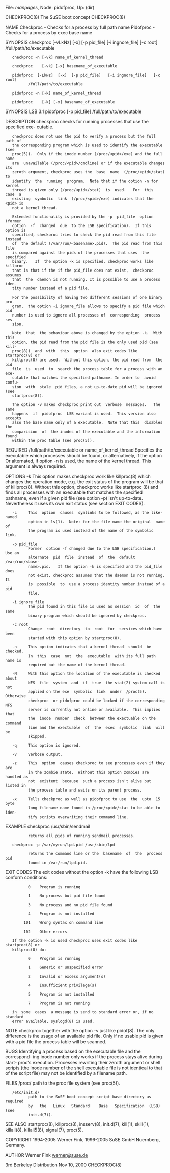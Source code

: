 File: *manpages*,  Node: pidofproc,  Up: (dir)

CHECKPROC(8)                 The SuSE boot concept                CHECKPROC(8)



NAME
       Checkproc - Checks for a process by full path name
       Pidofproc - Checks for a process by exec base name

SYNOPSIS
       checkproc   [-vLkNz]  [-x]  [-p pid_file]  [-i ingnore_file]  [-c root]
              /full/path/to/executable

       checkproc -n [-vk] name_of_kernel_thread

       checkproc    [-vk] [-x] basename_of_executable

       pidofproc  [-LkNz]  [-x]  [-p pid_file]   [-i ingnore_file]   [-c root]
              /full/path/to/executable

       pidofproc -n [-k] name_of_kernel_thread

       pidofproc    [-k] [-x] basename_of_executable

SYNOPSIS LSB 3.1
       pidofproc [-p pid_file] /full/path/to/executable

DESCRIPTION
       checkproc  checks  for  running  processes  that use the specified exe-
       cutable.

       checkproc does not use the pid to verify a process but the full path of
       the corresponding program which is used to identify the executable (see
       proc(5)).  Only if the inode number (/proc/<pid>/exe) and the full name
       are  unavailable (/proc/<pid>/cmdline) or if the executable changes its
       zeroth argument, checkproc uses the  base  name  (/proc/<pid>/stat)  to
       identify  the  running  program.  Note that if the option -n for kernel
       thread is given only (/proc/<pid>/stat)  is  used.   For  this  case  a
       existing  symbolic  link  (/proc/<pid>/exe) indicates that the <pid> is
       not a kernel thread.

       Extended functionality is provided by the -p  pid_file  option  (former
       option  -f  changed  due  to the LSB specification).  If this option is
       specified, checkproc tries to check the pid read from this file instead
       of  the default (/var/run/<basename>.pid).  The pid read from this file
       is compared against the pids of the processes that uses  the  specified
       binary.   If  the option -k is specified, checkproc works like killproc
       that is that if the if the pid_file does not exist,  checkproc  assumes
       that  the  daemon is not running. It is possible to use a process iden-
       tity number instead of a pid file.

       For the possibility of having two different sessions of one binary pro-
       gram,  the option -i ignore_file allows to specify a pid file which pid
       number is used to ignore all processes of  corresponding  process  ses-
       sion.

       Note  that  the behaviour above is changed by the option -k.  With this
       option, the pid read from the pid file is the only used pid (see  kill-
       proc(8))  and  with  this  option  also exit codes like startproc(8) or
       killproc(8) are used.  Without this option, the pid read from  the  pid
       file  is  used  to  search the process table for a process with an exe-
       cutable that matches the specified pathname. In order to  avoid  confu-
       sion  with  stale  pid files, a not up-to-date pid will be ignored (see
       startproc(8)).

       The option -v makes checkproc print out  verbose  messages.   The  same
       happens  if  pidofproc  LSB variant is used.  This version also accepts
       also the base name only of a executable.  Note that this  disables  the
       comparision  of  the inodes of the executable and the information found
       within the proc table (see proc(5)).

REQUIRED
       /full/path/to/executable or name_of_kernel_thread
              Specifies the executable which processes  should  be  found,  or
              alternatively,  if  the  option  Or  alternated, if option -n is
              used, the name of the kernel thread.  This  argument  is  always
              required.

OPTIONS
       -k     This  option makes checkproc work like killproc(8) which changes
              the operation mode, e.g. the exit status of the program will  be
              that  of killproc(8).  Without this option, checkproc works like
              startproc (8) and finds all processes with  an  executable  that
              matches  the  specified  pathname, even if a given pid file (see
              option -p) isn't up-to-date. Nevertheless it uses its  own  exit
              status (see section EXIT CODES).

       -L     This  option  causes  symlinks to be followed, as the like-named
              option in ls(1).  Note: for the file name the original  name  of
              the program is used instead of the name of the symbolic link.

       -p pid_file
              Former  option -f changed due to the LSB specification.)  Use an
              alternate  pid  file  instead  of  the  default  /var/run/<base-
              name>.pid.   If the option -k is specified and the pid_file does
              not exist, checkproc assumes that the daemon is not running.  It
              is  possible  to  use a process identity number instead of a pid
              file.

       -i ignore_file
              The pid found in this file is used as session  id  of  the  same
              binary program which should be ignored by checkproc.

       -c root
              Change  root  directory  to  root  for  services which have been
              started with this option by startproc(8).

       -n     This option indicates that a kernel thread  should  be  checked.
              In  this  case  not  the  executable  with its full path name is
              required but the name of the kernel thread.

       -N     With this option the location of the executable is checked about
              NFS  file  system  and  if  true  the stat(2) system call is not
              applied on the exe  symbolic  link  under  /proc(5).   Otherwise
              checkproc  or pidofproc could be locked if the corresponding NFS
              server is currently not online or available.  This implies  that
              the  inode  number  check  between the exectuable on the command
              line and the exectuable  of  the  exec  symbolic  link  will  be
              skipped.

       -q     This option is ignored.

       -v     Verbose output.

       -z     This  option  causes checkproc to see processes even if they are
              in the zombie state.  Without this option zombies are handled as
              not  existent  because  such a process isn't alive but listed in
              the process table and waits on its parent process.

       -x     Tells checkproc as well as pidofproc to use  the  upto  15  byte
              long filename name found in /proc/<pid>/stat to be able to iden-
              tify scripts overwriting their command line.

EXAMPLE
       checkproc /usr/sbin/sendmail

              returns all pids of running sendmail processes.

       checkproc -p /var/myrun/lpd.pid /usr/sbin/lpd

              returns the command line or the  basename  of  the  process  pid
              found in /var/run/lpd.pid.

EXIT CODES
       The  exit  codes  without  the option -k have the following LSB conform
       conditions:

              0    Program is running

              1    No process but pid file found

              3    No process and no pid file found

              4    Program is not installed

            101    Wrong syntax on command line

            102    Other errors

       If the option -k is used checkproc uses exit codes like startproc(8) or
       killproc(8) do:

              0    Program is running

              1    Generic or unspecified error

              2    Invalid or excess argument(s)

              4    Insufficient privilege(s)

              5    Program is not installed

              7    Program is not running

       in  some  cases  a message is send to standard error or, if no standard
       error available, syslogd(8) is used.

NOTE
       checkproc together with the option -v just  like  pidof(8).   The  only
       difference  is  the  usage of an available pid file.  Only if no usable
       pid is given with a pid file the process table will be scanned.

BUGS
       Identifying a process based on the executable file and the  correspond-
       ing  inode  number  only works if the process stays alive during start-
       proc's execution. Processes rewriting their zeroth  argument  or  shell
       scripts (the inode number of the shell executable file is not identical
       to that of the script file) may not be identified by a filename path.

FILES
       /proc/ path to the proc file system (see proc(5)).

       /etc/init.d/
              path to the SuSE boot concept script base directory as  required
              by   the   Linux   Standard    Base   Specification  (LSB)  (see
              init.d(7)).

SEE ALSO
       startproc(8), killproc(8), insserv(8),  init.d(7),  kill(1),  skill(1),
       killall(8), killall5(8), signal(7), proc(5).

COPYRIGHT
       1994-2005 Werner Fink, 1996-2005 SuSE GmbH Nuernberg, Germany.

AUTHOR
       Werner Fink <werner@suse.de>



3rd Berkeley Distribution        Nov 10, 2000                     CHECKPROC(8)
